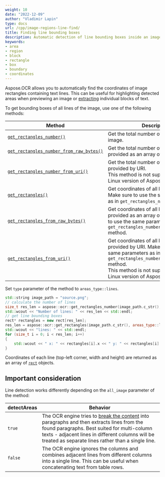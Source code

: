 ```yaml
---
weight: 10
date: "2022-12-09"
author: "Vladimir Lapin"
type: docs
url: /cpp/image-regions-line-find/
title: Finding line bounding boxes
description: Automatic detection of line bounding boxes inside an image.
keywords:
- area
- region
- block
- rectangle
- box
- boundary
- coordinates
---
```


Aspose.OCR allows you to automatically find the coordinates of image rectangles containing text lines. This can be useful for highlighting detected areas when previewing an image or [extracting](/ocr/cpp/image-regions-extract/) individual blocks of text.

To get bounding boxes of all lines of the image, use one of the following methods:

Method | Description
------ | -----------
[`get_rectangles_number()`](https://reference.aspose.com/ocr/cpp/groupAspose#ga915d8b416a56c5512c81677a5e29ba5c) | Get the total number of lines in the image.
[`get_rectangles_number_from_raw_bytes()`](https://reference.aspose.com/ocr/cpp/groupAspose#ga2974731f43466e0b53bc721c15f5835a) | Get the total number of lines in the image provided as an array of pixels.
[`get_rectangles_number_from_uri()`](https://reference.aspose.com/ocr/cpp/groupAspose#gafa06a729340a98aed1345d2b329b8ace) | Get the total number of lines in the image provided by URI.<br />This method is not supported in the Linux version of Aspose.OCR for C++.
[`get_rectangles()`](https://reference.aspose.com/ocr/cpp/groupAspose#ga678ce5134a3af65992a99da963bcf3dd) | Get coordinates of all line in the image. Make sure to use the same parameters as in `get_rectangles_number()` method.
[`get_rectangles_from_raw_bytes()`](https://reference.aspose.com/ocr/cpp/groupAspose#gad2f4783815cac578ec80230c5aea4d8f) | Get coordinates of all line in the image provided as an array of pixels. Make sure to use the same parameters as in `get_rectangles_number_from_raw_bytes()` method.
[`get_rectangles_from_uri()`](https://reference.aspose.com/ocr/cpp/groupAspose#ga270c57b8595cd911c7cf2e68fcc624af) | Get coordinates of all line in the image provided by URI. Make sure to use the same parameters as in `get_rectangles_number_from_uri()` method.<br />This method is not supported in the Linux version of Aspose.OCR for C++.

Set `type` parameter of the method to `areas_type::lines`.

```cpp
std::string image_path = "source.png";
// calculate the number of lines
size_t res_len = aspose::ocr::get_rectangles_number(image_path.c_str(), areas_type::lines, false);
std::wcout << "Number of lines: " << res_len << std::endl;
// get line bounding boxes
rect* rectangles = new rect[res_len];
res_len = aspose::ocr::get_rectangles(image_path.c_str(), areas_type::lines, false, rectangles, res_len);
std::wcout << "lines: " << std::endl;
for (size_t i = 0; i < res_len; i++)
{
	std::wcout << " x: " << rectangles[i].x << " y: " << rectangles[i].y << " width: " << rectangles[i].width << " height: " << rectangles[i].height << std::endl;
}
```

Coordinates of each line (top-left corner, width and height) are returned as an array of [`rect`](https://reference.aspose.com/ocr/cpp/structrect/) objects.

## Important consideration

Line detection works differently depending on the `all_image` parameter of the method:

detectAreas | Behavior
----------- | --------
`true`      | The OCR engine tries to [break the content](/ocr/cpp/areas-detection/) into paragraphs and then extracts lines from the found paragraphs. Best suited for multi-column texts - adjacent lines in different columns will be treated as separate lines rather than a single line.
`false`     | The OCR engine ignores the columns and combines adjacent lines from different columns into a single line. This can be useful when concatenating text from table rows.

